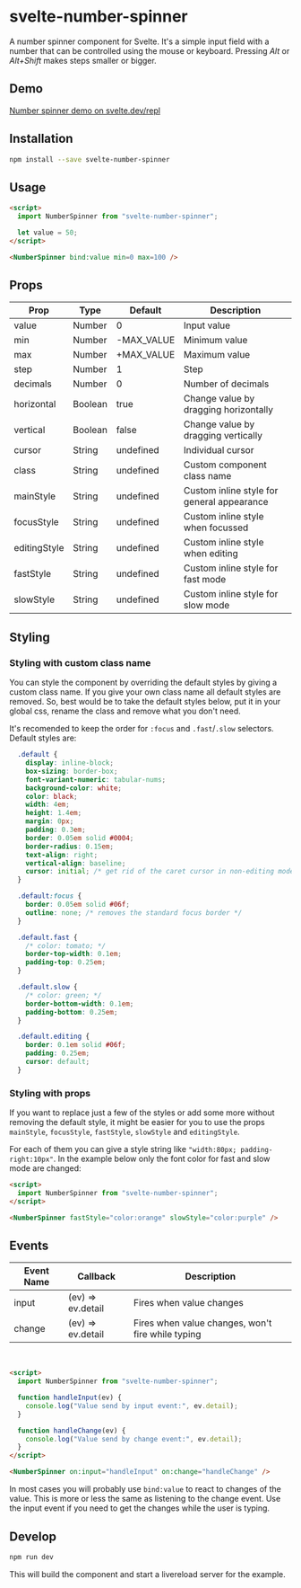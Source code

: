 # svelte-number-spinner

A number spinner component for Svelte. It's a simple input field with a number that can be controlled using the mouse or keyboard. Pressing *Alt* or *Alt+Shift* makes steps smaller or bigger.

## Demo

[Number spinner demo on svelte.dev/repl](https://svelte.dev/repl/a73eaa408b804beb9f7a3457926f9829?version=3.31.2)


## Installation

```bash
npm install --save svelte-number-spinner
```

## Usage

```html
<script>
  import NumberSpinner from "svelte-number-spinner";

  let value = 50;
</script>

<NumberSpinner bind:value min=0 max=100 />
```


## Props

| Prop           | Type    | Default     | Description                                 |
| -------------- | ------- | ----------- | ------------------------------------------- |
| value          | Number  | 0           | Input value                                 |
| min            | Number  | -MAX_VALUE  | Minimum value                               |
| max            | Number  | +MAX_VALUE  | Maximum value                               |
| step           | Number  | 1           | Step                                        |
| decimals       | Number  | 0           | Number of decimals                          | 
| horizontal     | Boolean | true        | Change value by dragging horizontally       |
| vertical       | Boolean | false       | Change value by dragging vertically         |
| cursor         | String  | undefined   | Individual cursor                           |
| class          | String  | undefined   | Custom component class name                 |
| mainStyle      | String  | undefined   | Custom inline style for general appearance  |
| focusStyle     | String  | undefined   | Custom inline style when focussed           |
| editingStyle   | String  | undefined   | Custom inline style when editing            |
| fastStyle      | String  | undefined   | Custom inline style for fast mode           |
| slowStyle      | String  | undefined   | Custom inline style for slow mode           |


## Styling

### Styling with custom class name

You can style the component by overriding the default styles by giving a custom class name. If you give your own class name all default styles are removed. So, best would be to take the default styles below, put it in your global css, rename the class and remove what you don't need.

It's recomended to keep the order for `:focus` and `.fast`/`.slow` selectors. Default styles are:

```css
  .default {
    display: inline-block;
    box-sizing: border-box;
    font-variant-numeric: tabular-nums;
    background-color: white;
    color: black;
    width: 4em;
    height: 1.4em;
    margin: 0px;
    padding: 0.3em;
    border: 0.05em solid #0004;
    border-radius: 0.15em;
    text-align: right;
    vertical-align: baseline;
    cursor: initial; /* get rid of the caret cursor in non-editing mode */
  }

  .default:focus {
    border: 0.05em solid #06f;
    outline: none; /* removes the standard focus border */
  }

  .default.fast {
    /* color: tomato; */
    border-top-width: 0.1em;
    padding-top: 0.25em;
  }

  .default.slow {
    /* color: green; */
    border-bottom-width: 0.1em;
    padding-bottom: 0.25em;
  }

  .default.editing {
    border: 0.1em solid #06f;
    padding: 0.25em;
    cursor: default;
  }
```

### Styling with props

If you want to replace just a few of the styles or add some more without removing the default style, it might be easier for you to use the props `mainStyle`, `focusStyle`, `fastStyle`, `slowStyle` and `editingStyle`.

For each of them you can give a style string like `"width:80px; padding-right:10px"`. In the example below only the font color for fast and slow mode are changed:

```html
<script>
  import NumberSpinner from "svelte-number-spinner";
</script>

<NumberSpinner fastStyle="color:orange" slowStyle="color:purple" />
```

## Events

| Event Name     | Callback           | Description                                          |
| -------------- | ------------------ | ---------------------------------------------------- |
| input          | (ev) => ev.detail  | Fires when value changes                             |
| change         | (ev) => ev.detail  | Fires when value changes, won't fire while typing    |

<br />

```html
<script>
  import NumberSpinner from "svelte-number-spinner";

  function handleInput(ev) {
    console.log("Value send by input event:", ev.detail);    
  }

  function handleChange(ev) {
    console.log("Value send by change event:", ev.detail);    
  }
</script>

<NumberSpinner on:input="handleInput" on:change="handleChange" />
```

In most cases you will probably use ```bind:value``` to react to changes of the value. This is more or less the same as listening to the change event. Use the input event if you need to get the changes while the user is typing.


## Develop

```bash
npm run dev
```

This will build the component and start a livereload server for the example. 

